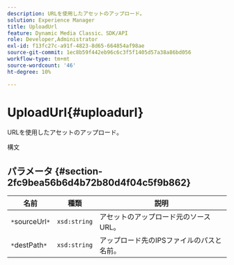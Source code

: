 ```yaml
---
description: URLを使用したアセットのアップロード。
solution: Experience Manager
title: UploadUrl
feature: Dynamic Media Classic、SDK/API
role: Developer,Administrator
exl-id: f13fc27c-a91f-4823-8d65-664854af98ae
source-git-commit: 1ec8b59f442eb96c6c3f5f1405d57a38a86bd056
workflow-type: tm+mt
source-wordcount: '46'
ht-degree: 10%

---
```


# UploadUrl{#uploadurl}

URLを使用したアセットのアップロード。

構文

## パラメータ {#section-2fc9bea56b6d4b72b80d4f04c5f9b862}

| 名前 | 種類 | 説明 |
|---|---|---|
| `*`sourceUrl`*` | `xsd:string` | アセットのアップロード元のソースURL。 |
| `*`destPath`*` | `xsd:string` | アップロード先のIPSファイルのパスと名前。 |
